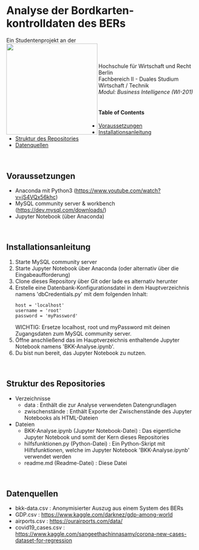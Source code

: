 # Analyse der Bordkarten-kontrolldaten des BERs
Ein Studentenprojekt an der<br>
<img src="https://upload.wikimedia.org/wikipedia/de/thumb/9/90/Hochschule_f%C3%BCr_Wirtschaft_und_Recht_Berlin_logo.svg/500px-Hochschule_f%C3%BCr_Wirtschaft_und_Recht_Berlin_logo.svg.png?20090401201013" width="240" align="left" style="display:block;clear:both;"/>
<br><br><br>
Hochschule für Wirtschaft und Recht Berlin<br>
Fachbereich II - Duales Studium Wirtschaft / Technik<br>
<i>Modul: Business Intelligence (WI-201)</i><br><br>


#### Table of Contents
- [Voraussetzungen](#Voraussetzungen)
- [Installationsanleitung](#Installationsanleitung)
- [Struktur des Repositories](#Struktur-des-Repositories)
- [Datenquellen](#Datenquellen)


<a name="Voraussetzungen" /><br>
## Voraussetzungen
- Anaconda mit Python3 (https://www.youtube.com/watch?v=jS4VQx56khc)
- MySQL community server & workbench (https://dev.mysql.com/downloads/)
- Jupyter Notebook (über Anaconda)

<a name="Installationsanleitung" /><br>
## Installationsanleitung
1. Starte MySQL community server
2. Starte Jupyter Notebook über Anaconda (oder alternativ über die Eingabeaufforderung)
3. Clone dieses Repository über Git oder lade es alternativ herunter
4. Erstelle eine Datenbank-Konfigurationsdatei in dem Hauptverzeichnis namens 'dbCredentials.py' mit dem folgenden Inhalt:
   ```
   host = 'localhost'
   username = 'root'
   password = 'myPassword'
   ```
   WICHTIG: Ersetze localhost, root und myPassword mit deinen Zugangsdaten zum MySQL community server.
5. Öffne anschließend das im Hauptverzeichnis enthaltende Jupyter Notebook namens 'BKK-Analyse.ipynb'.
6. Du bist nun bereit, das Jupyter Notebook zu nutzen.

<a name="Struktur-des-Repositories" /><br>
## Struktur des Repositories
- Verzeichnisse
     - data : Enthält die zur Analyse verwendeten Datengrundlagen
     - zwischenstände : Enthält Exporte der Zwischenstände des Jupyter Notebooks als HTML-Dateien
- Dateien
     - BKK-Analyse.ipynb (Jupyter Notebook-Datei) : Das eigentliche Jupyter Notebook und somit der Kern dieses Repositories
     - hilfsfunktionen.py (Python-Datei) : Ein Python-Skript mit Hilfsfunktionen, welche im Jupyter Notebook 'BKK-Analyse.ipynb' verwendet werden
     - readme.md (Readme-Datei) : Diese Datei

<a name="Datenquellen" /><br>
## Datenquellen
- bkk-data.csv : Anonymisierter Auszug aus einem System des BERs
- GDP.csv : https://www.kaggle.com/darknez/gdp-among-world
- airports.csv : https://ourairports.com/data/
- covid19_cases.csv : https://www.kaggle.com/sangeethachinnasamy/corona-new-cases-dataset-for-regression
